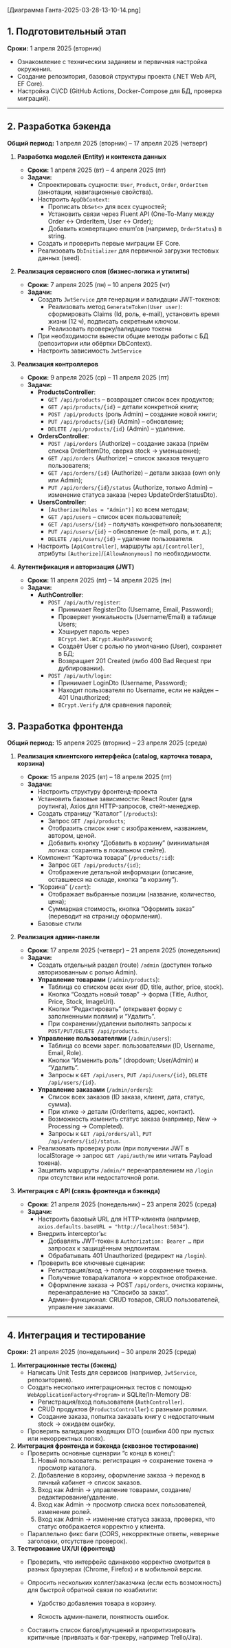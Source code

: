
[Диаграмма Ганта-2025-03-28-13-10-14.png]
## 1. Подготовительный этап

**Сроки:** 1 апреля 2025 (вторник)

- Ознакомление с техническим заданием и первичная настройка окружения.
- Создание репозитория, базовой структуры проекта (.NET Web API, EF Core).
- Настройка CI/CD (GitHub Actions, Docker-Compose для БД, проверка миграций).
---

## 2. Разработка бэкенда

**Общий период:** 1 апреля 2025 (вторник) – 17 апреля 2025 (четверг)
1. **Разработка моделей (Entity) и контекста данных**
    - **Сроки:** 1 апреля 2025 (вт) – 4 апреля 2025 (пт)
    - **Задачи:**
        - Спроектировать сущности: `User`, `Product`, `Order`, `OrderItem` (аннотации, навигационные свойства).
        - Настроить `AppDbContext`:
            - Прописать `DbSet<>` для всех сущностей;
            - Установить связи через Fluent API (One-To-Many между Order ↔ OrderItem, User ↔ Order);
            - Добавить конвертацию enum’ов (например, `OrderStatus`) в string.
        - Создать и проверить первые миграции EF Core.
        - Реализовать `DbInitializer` для первичной загрузки тестовых данных (seed).
            
2. **Реализация сервисного слоя (бизнес-логика и утилиты)**
    - **Сроки:** 7 апреля 2025 (пн) – 10 апреля 2025 (чт)
    - **Задачи:**
        - Создать `JwtService` для генерации и валидации JWT-токенов:
            - Реализовать метод `GenerateToken(User user)`: сформировать Claims (Id, роль, e-mail), установить время жизни (12 ч), подписать секретным ключом.
            - Реализовать проверку/валидацию токена
        - При необходимости вынести общие методы работы с БД (репозитории или обёртки DbContext).
        - Настроить зависимость `JwtService`
3. **Реализация контроллеров**
    - **Сроки:** 9 апреля 2025 (ср) – 11 апреля 2025 (пт)
    - **Задачи:**
        - **ProductsController**:
            - `GET /api/products` – возвращает список всех продуктов;
            - `GET /api/products/{id}` – детали конкретной книги;
            - `POST /api/products` (роль Admin) – создание новой книги;
            - `PUT /api/products/{id}` (Admin) – обновление;
            - `DELETE /api/products/{id}` (Admin) – удаление.
        - **OrdersController**:
            - `POST /api/orders` (Authorize) – создание заказа (приём списка OrderItemDto, сверка stock → уменьшение);
            - `GET /api/orders` (Authorize) – список заказов текущего пользователя;
            - `GET /api/orders/{id}` (Authorize) – детали заказа (own only или Admin);
            - `PUT /api/orders/{id}/status` (Authorize, только Admin) – изменение статуса заказа (через UpdateOrderStatusDto).
        - **UsersController**:
            - `[Authorize(Roles = "Admin")]` ко всем методам;
            - `GET /api/users` – список всех пользователей;
            - `GET /api/users/{id}` – получать конкретного пользователя;
            - `PUT /api/users/{id}` – обновление (e-mail, роль, и т. д.);
            - `DELETE /api/users/{id}` – удаление пользователя.
        - Настроить `[ApiController]`, маршруты `api/[controller]`, атрибуты `[Authorize]`/`[AllowAnonymous]` по необходимости.
            
4. **Аутентификация и авторизация (JWT)**
    - **Сроки:** 11 апреля 2025 (пт) – 14 апреля 2025 (пн)
    - **Задачи:**
        - **AuthController**:
            - `POST /api/auth/register`:
                - Принимает RegisterDto (Username, Email, Password);
                - Проверяет уникальность (Username/Email) в таблице Users;
                - Хэширует пароль через `BCrypt.Net.BCrypt.HashPassword`;
                - Создаёт User с ролью по умолчанию (User), сохраняет в БД;
                - Возвращает 201 Created (либо 400 Bad Request при дублировании).
            - `POST /api/auth/login`:
                - Принимает LoginDto (Username, Password);
                - Находит пользователя по Username, если не найден – 401 Unauthorized;
                - `BCrypt.Verify` для сравнения паролей;

## 3. Разработка фронтенда

**Общий период:** 15 апреля 2025 (вторник) – 23 апреля 2025 (среда)

1. **Реализация клиентского интерфейса (catalog, карточка товара, корзина)**
    - **Сроки:** 15 апреля 2025 (вт) – 18 апреля 2025 (пт)
    - **Задачи:**
        - Настроить структуру фронтенд-проекта 
        - Установить базовые зависимости: React Router (для роутинга), Axios  для HTTP-запросов, стейт-менеджер.
        - Создать страницу “Каталог” (`/products`):
            - Запрос `GET /api/products`;
            - Отобразить список книг с изображением, названием, автором, ценой.
            - Добавить кнопку “Добавить в корзину” (минимальная логика: сохранять в локальном стейте).
        - Компонент “Карточка товара” (`/products/:id`):
            - Запрос `GET /api/products/{id}`;
            - Отображение детальной информации (описание, оставшееся на складе, кнопка “в корзину”).
        - “Корзина” (`/cart`):
            - Отображает выбранные позиции (название, количество, цена);
            - Суммарная стоимость, кнопка “Оформить заказ” (переводит на страницу оформления).
        - Базовые стили
2. **Реализация админ-панели**
    - **Сроки:** 17 апреля 2025 (четверг) – 21 апреля 2025 (понедельник)
    - **Задачи:**
        - Создать отдельный раздел (route) `/admin` (доступен только авторизованным с ролью Admin).
        - **Управление товарами** (`/admin/products`):
            - Таблица со списком всех книг (ID, title, author, price, stock).
            - Кнопка “Создать новый товар” → форма (Title, Author, Price, Stock, ImageUrl).
            - Кнопки “Редактировать” (открывает форму с заполненными полями) и “Удалить”.
            - При сохранении/удалении выполнять запросы к `POST/PUT/DELETE /api/products`.
        - **Управление пользователями** (`/admin/users`):
            - Таблица со всеми зарег. пользователями (ID, Username, Email, Role).
            - Кнопки “Изменить роль” (dropdown; User/Admin) и “Удалить”.
            - Запросы к `GET /api/users`, `PUT /api/users/{id}`, `DELETE /api/users/{id}`.
        - **Управление заказами** (`/admin/orders`):
            - Список всех заказов (ID заказа, клиент, дата, статус, сумма).
            - При клике → детали (OrderItems, адрес, контакт).
            - Возможность изменить статус заказа (например, New → Processing → Completed).
            - Запросы к `GET /api/orders/all`, `PUT /api/orders/{id}/status`.
        - Реализовать проверку роли (при получении JWT в localStorage → запрос `GET /api/auth/me` или читать Payload токена).
        - Защитить маршруты `/admin/*` перенаправлением на `/login` при отсутствии или недостаточной роли.
            
3. **Интеграция с API (связь фронтенда и бэкенда)**
    - **Сроки:** 21 апреля 2025 (понедельник) – 23 апреля 2025 (среда)
    - **Задачи:**
        - Настроить базовый URL для HTTP-клиента (например, `axios.defaults.baseURL = "http://localhost:5034"`).
        - Внедрить interceptor’ы:
            - Добавлять JWT-токен в `Authorization: Bearer …` при запросах к защищённым эндпоинтам.
            - Обрабатывать 401 Unauthorized (редирект на `/login`).
        - Проверить все ключевые сценарии:
            - Регистрация/вход → получение и сохранение токена.
            - Получение товара/каталога → корректное отображение.
            - Оформление заказа → POST `/api/orders`, очистка корзины, перенаправление на “Спасибо за заказ”.
            - Админ-функционал: CRUD товаров, CRUD пользователей, управление заказами.

---

## 4. Интеграция и тестирование

**Сроки:** 21 апреля 2025 (понедельник) – 30 апреля 2025 (среда)

1. **Интеграционные тесты (бэкенд)**
    - Написать Unit Tests для сервисов (например, `JwtService`, репозиториев).
    - Создать несколько интеграционных тестов с помощью `WebApplicationFactory<Program>` и SQLite/In-Memory DB:
        - Регистрация/вход пользователя (`AuthController`).
        - CRUD продуктов (`ProductsController`) с разными ролями.
        - Создание заказа, попытка заказать книгу с недостаточным stock → ожидаем ошибку.
    - Проверить валидацию входящих DTO (ошибки 400 при пустых или некорректных полях).
2. **Интеграция фронтенда и бэкенда (сквозное тестирование)**
    - Проверить основные сценарии “с конца в конец”:
        1. Новый пользователь: регистрация → сохранение токена → просмотр каталога.
        2. Добавление в корзину, оформление заказа → переход в личный кабинет → список заказов.
        3. Вход как Admin → управление товарами, создание/редактирование/удаление.
        4. Вход как Admin → просмотр списка всех пользователей, изменение ролей.
        5. Вход как Admin → изменение статуса заказа, проверка, что статус отображается корректно у клиента.
    - Параллельно фикс баги (CORS, некорректные ответы, неверные заголовки, отсутствие проверок).
3. **Тестирование UX/UI (фронтенд)**
    - Проверить, что интерфейс одинаково корректно смотрится в разных браузерах (Chrome, Firefox) и в мобильной версии.
        
    - Опросить нескольких коллег/заказчика (если есть возможность) для быстрой обратной связи по юзабилити:
        
        - Удобство добавления товара в корзину.
            
        - Ясность админ-панели, понятность ошибок.
            
    - Составить список багов/улучшений и приоритизировать критичные (привязать к баг-трекеру, например Trello/Jira).
        
